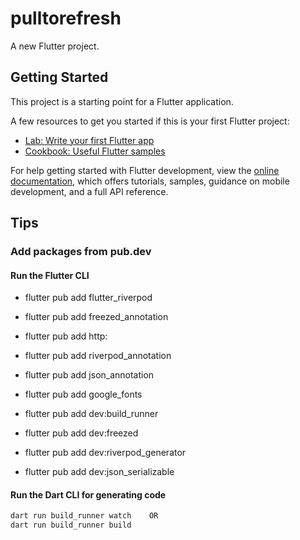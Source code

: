 # pulltorefresh

A new Flutter project.

## Getting Started

This project is a starting point for a Flutter application.

A few resources to get you started if this is your first Flutter project:

- [Lab: Write your first Flutter app](https://docs.flutter.dev/get-started/codelab)
- [Cookbook: Useful Flutter samples](https://docs.flutter.dev/cookbook)

For help getting started with Flutter development, view the
[online documentation](https://docs.flutter.dev/), which offers tutorials,
samples, guidance on mobile development, and a full API reference.

## Tips

### Add packages from pub.dev

#### Run the Flutter CLI

- flutter pub add flutter_riverpod
- flutter pub add freezed_annotation
- flutter pub add http:
- flutter pub add riverpod_annotation
- flutter pub add json_annotation
- flutter pub add google_fonts

- flutter pub add dev:build_runner
- flutter pub add dev:freezed
- flutter pub add dev:riverpod_generator
- flutter pub add dev:json_serializable

#### Run the Dart CLI for generating code

```dart
dart run build_runner watch    OR
dart run build_runner build
```
